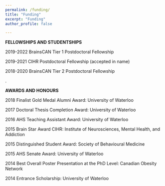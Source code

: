 ```yaml
---
permalink: /funding/
title: "Funding"
excerpt: "Funding"
author_profile: false

---
```



**FELLOWSHIPS AND STUDENTSHIPS**

2019-2022 BrainsCAN Tier 1 Postdoctoral Fellowship

2019-2021 CIHR Postdoctoral Fellowship (accepted in name)

2018-2020 BrainsCAN Tier 2 Postdoctoral Fellowship 

.

**AWARDS AND HONOURS**

2018 Finalist Gold Medal Alumni Award: University of Waterloo

2017 Doctoral Thesis Completion Award: University of Waterloo 

2016 AHS Teaching Assistant Award: University of Waterloo 

2015 Brain Star Award CIHR: Institute of Neurosciences, Mental Health, and Addiction

2015 Distinguished Student Award: Society of Behavioural Medicine 

2015 AHS Senate Award: University of Waterloo 

2014 Best Overall Poster Presentation at the PhD Level: Canadian Obesity Network 

2014 Entrance Scholarship: University of Waterloo 
